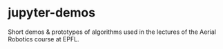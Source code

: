 # jupyter-demos
Short demos & prototypes of algorithms used in the lectures of the Aerial Robotics course at EPFL.
